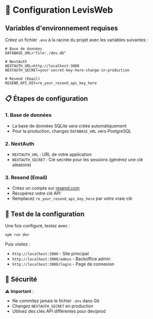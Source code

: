 # 🔧 Configuration LevisWeb

## Variables d'environnement requises

Créez un fichier `.env` à la racine du projet avec les variables suivantes :

```env
# Base de données
DATABASE_URL="file:./dev.db"

# NextAuth
NEXTAUTH_URL=http://localhost:3000
NEXTAUTH_SECRET=your-secret-key-here-change-in-production

# Resend (Email)
RESEND_API_KEY=re_your_resend_api_key_here
```

## 📋 Étapes de configuration

### 1. Base de données

-   La base de données SQLite sera créée automatiquement
-   Pour la production, changez `DATABASE_URL` vers PostgreSQL

### 2. NextAuth

-   `NEXTAUTH_URL` : URL de votre application
-   `NEXTAUTH_SECRET` : Clé secrète pour les sessions (générez une clé aléatoire)

### 3. Resend (Email)

-   Créez un compte sur [resend.com](https://resend.com)
-   Récupérez votre clé API
-   Remplacez `re_your_resend_api_key_here` par votre vraie clé

## 🚀 Test de la configuration

Une fois configuré, testez avec :

```bash
npm run dev
```

Puis visitez :

-   `http://localhost:3000` - Site principal
-   `http://localhost:3000/admin` - Backoffice admin
-   `http://localhost:3000/login` - Page de connexion

## 🔐 Sécurité

⚠️ **Important** :

-   Ne commitez jamais le fichier `.env` dans Git
-   Changez `NEXTAUTH_SECRET` en production
-   Utilisez des clés API différentes pour dev/prod
